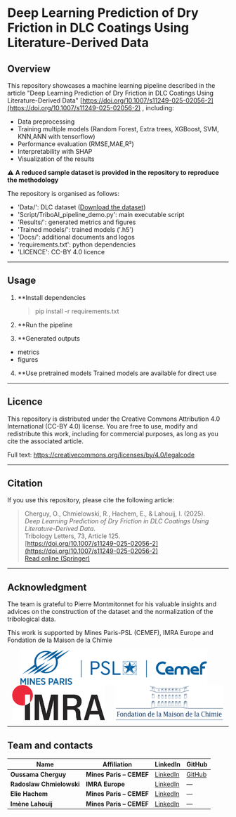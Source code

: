 
# Deep Learning Prediction of Dry Friction in DLC Coatings Using Literature-Derived Data

## Overview

This repository showcases a machine learning pipeline described in the article "Deep Learning Prediction of Dry Friction in DLC Coatings Using Literature-Derived Data" [https://doi.org/10.1007/s11249-025-02056-2](https://doi.org/10.1007/s11249-025-02056-2) , including:
- Data preprocessing
- Training multiple models (Random Forest, Extra trees, XGBoost, SVM, KNN,ANN with tensorflow)
- Performance evaluation (RMSE,MAE,R²)
- Interpretability with SHAP
- Visualization of the results

⚠️ **A reduced sample dataset is provided in the repository to reproduce the methodology**

The repository is organised as follows:
- 'Data/': DLC dataset ([Download the dataset](./Data/Cherguy___al_DLC_dataset.xlsx))
- 'Script/TriboAI_pipeline_demo.py': main executable script
- 'Results/': generated metrics and figures
- 'Trained models/': trained models ('.h5')
- 'Docs/': additional documents and logos
- 'requirements.txt': python dependencies
- 'LICENCE': CC-BY 4.0 licence

---

## Usage

1. **Install dependencies
   
   >pip install -r requirements.txt

2. **Run the pipeline
3. **Generated outputs
- metrics
- figures
4. **Use pretrained models
   Trained models are available for direct use

---

## Licence

This repository is distributed under the Creative Commons Attribution 4.0 International (CC-BY 4.0) license.
You are free to use, modify and redistribute this work, including for commercial purposes, as long as you cite the associated article.

Full text: https://creativecommons.org/licenses/by/4.0/legalcode

---

## Citation
If you use this repository, please cite the following article:

> Cherguy, O., Chmielowski, R., Hachem, E., & Lahouij, I. (2025).  
> *Deep Learning Prediction of Dry Friction in DLC Coatings Using Literature-Derived Data*.  
> Tribology Letters, 73, Article 125.  
> [https://doi.org/10.1007/s11249-025-02056-2](https://doi.org/10.1007/s11249-025-02056-2)  
> [Read online (Springer)](https://link.springer.com/article/10.1007/s11249-025-02056-2)

---

## Acknowledgment
The team is grateful to Pierre Montmitonnet for his valuable insights and advices on the construction of the dataset and the normalization of the tribological data.

This work is supported by Mines Paris-PSL (CEMEF), IMRA Europe and Fondation de la Maison de la Chimie
<p align="center">
  <img src="Docs/MinesParis_Cemef_bleu_2.png" alt="Mines Paris" height="80" style="vertical-align:middle; margin-right:20px"/>
  <img src="Docs/imra.png" alt="IMRA Europe" height="80" style="vertical-align:middle; margin-right:20px"/>
  <img src="Docs/maison_de_la_chimie.png" alt="Fondation Maison de la Chimie" height="80" style="vertical-align:middle"/>
</p>

---

## Team and contacts

| Name                     | Affiliation             | LinkedIn                                                             | GitHub                                |
| ------------------------ | ----------------------- | -------------------------------------------------------------------- | ------------------------------------- |
| **Oussama Cherguy**      | **Mines Paris – CEMEF** | [LinkedIn](https://www.linkedin.com/in/oussama-c-10a695136/)         | [GitHub](https://github.com/ocherguy) |
| **Radoslaw Chmielowski** | **IMRA Europe**         | [LinkedIn](https://www.linkedin.com/in/rchmielowski/)                | —                                     |
| **Elie Hachem**          | **Mines Paris – CEMEF** | [LinkedIn](https://www.linkedin.com/in/ehachem/)                     | —                                     |
| **Imène Lahouij**        | **Mines Paris – CEMEF** | [LinkedIn](https://www.linkedin.com/in/im%C3%A8ne-lahouij-75833a54/) | —                                     |
